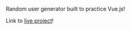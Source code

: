 Random user generator built to practice Vue.js!

Link to [live project](https://serene-knuth-348e94.netlify.app)!